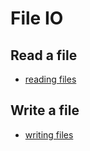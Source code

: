 # File IO

## Read a file

- [reading files](https://gobyexample.com/reading-files)

## Write a file

- [writing files](https://gobyexample.com/writing-files)
